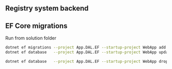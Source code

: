 ## Registry system backend


## EF Core migrations

Run from solution folder

~~~bash
dotnet ef migrations --project App.DAL.EF --startup-project WebApp add initialmigration --context AppDbContext
dotnet ef database   --project App.DAL.EF --startup-project WebApp update --context AppDbContext
~~~
~~~bash
dotnet ef database   --project App.DAL.EF --startup-project WebApp drop --context AppDbContext
~~~